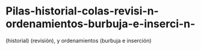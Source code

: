 # Pilas-historial-colas-revisi-n-ordenamientos-burbuja-e-inserci-n-
 (historial) (revisión),  y ordenamientos (burbuja e inserción)
